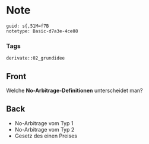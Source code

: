 # Note
```
guid: s{,51M=f7B
notetype: Basic-d7a3e-4ce08
```

### Tags
```
derivate::02_grundidee
```

## Front
Welche <b>No-Arbitrage-Definitionen</b> unterscheidet man?

## Back
<div>
  <div>
    <ul>
      <li>No-Arbitrage vom Typ 1
      <li>No-Arbitrage vom Typ 2
      <li>Gesetz des einen Preises
    </ul>
  </div>
</div>
